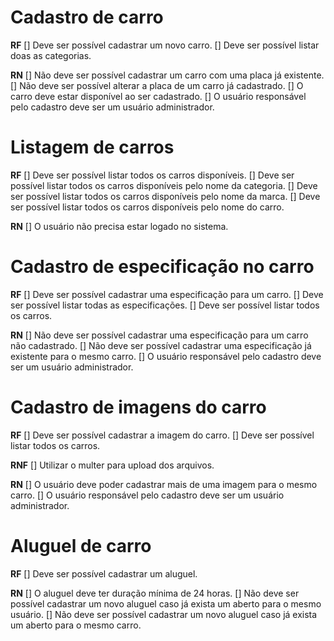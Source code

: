 # Cadastro de carro

**RF**
[] Deve ser possível cadastrar um novo carro.
[] Deve ser possível listar doas as categorias.

**RN**
[] Não deve ser possível cadastrar um carro com uma placa já existente.
[] Não deve ser possível alterar a placa de um carro já cadastrado.
[] O carro deve estar disponível ao ser cadastrado.
[] O usuário responsável pelo cadastro deve ser um usuário administrador.

# Listagem de carros

**RF**
[] Deve ser possível listar todos os carros disponíveis.
[] Deve ser possível listar todos os carros disponíveis pelo nome da categoria.
[] Deve ser possível listar todos os carros disponíveis pelo nome da marca.
[] Deve ser possível listar todos os carros disponíveis pelo nome do carro.

**RN**
[] O usuário não precisa estar logado no sistema.

# Cadastro de especificação no carro

**RF**
[] Deve ser possível cadastrar uma especificação para um carro.
[] Deve ser possível listar todas as especificações.
[] Deve ser possível listar todos os carros.

**RN**
[] Não deve ser possível cadastrar uma especificação para um carro não cadastrado.
[] Não deve ser possível cadastrar uma especificação já existente para o mesmo carro.
[] O usuário responsável pelo cadastro deve ser um usuário administrador.

# Cadastro de imagens do carro

**RF**
[] Deve ser possível cadastrar a imagem do carro.
[] Deve ser possível listar todos os carros.

**RNF**
[] Utilizar o multer para upload dos arquivos.

**RN**
[] O usuário deve poder cadastrar mais de uma imagem para o mesmo carro.
[] O usuário responsável pelo cadastro deve ser um usuário administrador.

# Aluguel de carro

**RF**
[] Deve ser possível cadastrar um aluguel.

**RN**
[] O aluguel deve ter duração mínima de 24 horas.
[] Não deve ser possível cadastrar um novo aluguel caso já exista um aberto para o mesmo usuário.
[] Não deve ser possível cadastrar um novo aluguel caso já exista um aberto para o mesmo carro.
